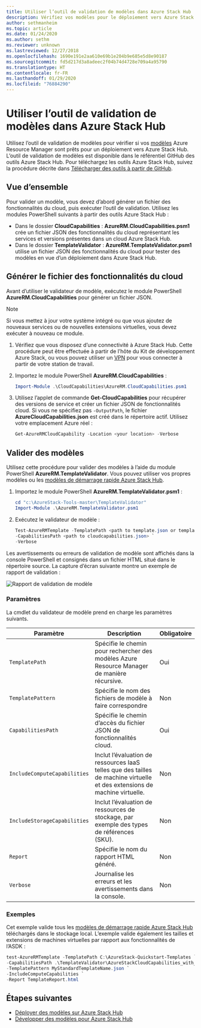 ```yaml
---
title: Utiliser l’outil de validation de modèles dans Azure Stack Hub
description: Vérifiez vos modèles pour le déploiement vers Azure Stack Hub avec l’outil de validation de modèles.
author: sethmanheim
ms.topic: article
ms.date: 01/24/2020
ms.author: sethm
ms.reviewer: unknown
ms.lastreviewed: 12/27/2018
ms.openlocfilehash: 1690e191e2aa610e69b1e204b9e685e5d8e90187
ms.sourcegitcommit: fd5d217d3a8adeec2f04b74d4728e709a4a95790
ms.translationtype: HT
ms.contentlocale: fr-FR
ms.lasthandoff: 01/29/2020
ms.locfileid: "76884290"
---
```

# <a name="use-the-template-validation-tool-in-azure-stack-hub"></a>Utiliser l’outil de validation de modèles dans Azure Stack Hub

Utilisez l’outil de validation de modèles pour vérifier si vos [modèles](azure-stack-arm-templates.md) Azure Resource Manager sont prêts pour un déploiement vers Azure Stack Hub. L’outil de validation de modèles est disponible dans le référentiel GitHub des outils Azure Stack Hub. Pour téléchargez les outils Azure Stack Hub, suivez la procédure décrite dans [Télécharger des outils à partir de GitHub](../operator/azure-stack-powershell-download.md).

## <a name="overview"></a>Vue d’ensemble

Pour valider un modèle, vous devez d’abord générer un fichier des fonctionnalités du cloud, puis exécuter l’outil de validation. Utilisez les modules PowerShell suivants à partir des outils Azure Stack Hub :

- Dans le dossier **CloudCapabilities** : **AzureRM.CloudCapabilities.psm1** crée un fichier JSON des fonctionnalités du cloud représentant les services et versions présentes dans un cloud Azure Stack Hub.
- Dans le dossier **TemplateValidator** : **AzureRM.TemplateValidator.psm1** utilise un fichier JSON des fonctionnalités du cloud pour tester des modèles en vue d’un déploiement dans Azure Stack Hub.

## <a name="build-the-cloud-capabilities-file"></a>Générer le fichier des fonctionnalités du cloud

Avant d’utiliser le validateur de modèle, exécutez le module PowerShell **AzureRM.CloudCapabilities** pour générer un fichier JSON.

>[!NOTE]
> Si vous mettez à jour votre système intégré ou que vous ajoutez de nouveaux services ou de nouvelles extensions virtuelles, vous devez exécuter à nouveau ce module.

1. Vérifiez que vous disposez d’une connectivité à Azure Stack Hub. Cette procédure peut être effectuée à partir de l’hôte du Kit de développement Azure Stack, ou vous pouvez utiliser un [VPN](../asdk/asdk-connect.md#connect-to-azure-stack-using-vpn) pour vous connecter à partir de votre station de travail.
2. Importez le module PowerShell **AzureRM.CloudCapabilities** :

    ```powershell
    Import-Module .\CloudCapabilities\AzureRM.CloudCapabilities.psm1
    ```

3. Utilisez l’applet de commande **Get-CloudCapabilities** pour récupérer des versions de service et créer un fichier JSON de fonctionnalités cloud. Si vous ne spécifiez pas `-OutputPath`, le fichier **AzureCloudCapabilities.json** est créé dans le répertoire actif. Utilisez votre emplacement Azure réel :

    ```powershell
    Get-AzureRMCloudCapability -Location <your location> -Verbose
    ```

## <a name="validate-templates"></a>Valider des modèles

Utilisez cette procédure pour valider des modèles à l’aide du module PowerShell **AzureRM.TemplateValidator**. Vous pouvez utiliser vos propres modèles ou les [modèles de démarrage rapide Azure Stack Hub](https://github.com/Azure/AzureStack-QuickStart-Templates).

1. Importez le module PowerShell **AzureRM.TemplateValidator.psm1** :

    ```powershell
    cd "c:\AzureStack-Tools-master\TemplateValidator"
    Import-Module .\AzureRM.TemplateValidator.psm1
    ```

2. Exécutez le validateur de modèle :

    ```powershell
    Test-AzureRMTemplate -TemplatePath <path to template.json or template folder> `
    -CapabilitiesPath <path to cloudcapabilities.json> `
    -Verbose
    ```

Les avertissements ou erreurs de validation de modèle sont affichés dans la console PowerShell et consignés dans un fichier HTML situé dans le répertoire source. La capture d’écran suivante montre un exemple de rapport de validation :

![Rapport de validation de modèle](./media/azure-stack-validate-templates/image1.png)

### <a name="parameters"></a>Paramètres

La cmdlet du validateur de modèle prend en charge les paramètres suivants.

| Paramètre | Description | Obligatoire |
| ----- | -----| ----- |
| `TemplatePath` | Spécifie le chemin pour rechercher des modèles Azure Resource Manager de manière récursive. | Oui |
| `TemplatePattern` | Spécifie le nom des fichiers de modèle à faire correspondre | Non |
| `CapabilitiesPath` | Spécifie le chemin d’accès du fichier JSON de fonctionnalités cloud. | Oui |
| `IncludeComputeCapabilities` | Inclut l’évaluation de ressources IaaS telles que des tailles de machine virtuelle et des extensions de machine virtuelle. | Non |
| `IncludeStorageCapabilities` | Inclut l’évaluation de ressources de stockage, par exemple des types de références (SKU). | Non |
| `Report` | Spécifie le nom du rapport HTML généré. | Non |
| `Verbose` | Journalise les erreurs et les avertissements dans la console. | Non|

### <a name="examples"></a>Exemples

Cet exemple valide tous les [modèles de démarrage rapide Azure Stack Hub](https://github.com/Azure/AzureStack-QuickStart-Templates) téléchargés dans le stockage local. L’exemple valide également les tailles et extensions de machines virtuelles par rapport aux fonctionnalités de l’ASDK :

```powershell
test-AzureRMTemplate -TemplatePath C:\AzureStack-Quickstart-Templates `
-CapabilitiesPath .\TemplateValidator\AzureStackCloudCapabilities_with_AddOns_20170627.json `
-TemplatePattern MyStandardTemplateName.json `
-IncludeComputeCapabilities `
-Report TemplateReport.html
```

## <a name="next-steps"></a>Étapes suivantes

- [Déployer des modèles sur Azure Stack Hub](azure-stack-arm-templates.md)
- [Développer des modèles pour Azure Stack Hub](azure-stack-develop-templates.md)

